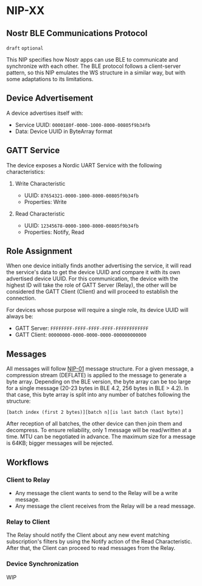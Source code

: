 NIP-XX
======

Nostr BLE Communications Protocol
---------------------------------

`draft` `optional`

This NIP specifies how Nostr apps can use BLE to communicate and synchronize with each other. The BLE protocol follows a client-server pattern, so this NIP emulates the WS structure in a similar way, but with some adaptations to its limitations.

## Device Advertisement
A device advertises itself with:
- Service UUID: `0000180f-0000-1000-8000-00805f9b34fb`
- Data: Device UUID in ByteArray format

## GATT Service
The device exposes a Nordic UART Service with the following characteristics:

1. Write Characteristic
   - UUID: `87654321-0000-1000-8000-00805f9b34fb`
   - Properties: Write

2. Read Characteristic
   - UUID: `12345678-0000-1000-8000-00805f9b34fb`
   - Properties: Notify, Read

## Role Assignment

When one device initially finds another advertising the service, it will read the service's data to get the device UUID and compare it with its own advertised device UUID. For this communication, the device with the highest ID will take the role of GATT Server (Relay), the other will be considered the GATT Client (Client) and will proceed to establish the connection.

For devices whose purpose will require a single role, its device UUID will always be:

- GATT Server: `FFFFFFFF-FFFF-FFFF-FFFF-FFFFFFFFFFFF`
- GATT Client: `00000000-0000-0000-0000-000000000000`

## Messages

All messages will follow [NIP-01](/01.md) message structure. For a given message, a compression stream (DEFLATE) is applied to the message to generate a byte array. Depending on the BLE version, the byte array can be too large for a single message (20-23 bytes in BLE 4.2, 256 bytes in BLE > 4.2). In that case, this byte array is split into any number of batches following the structure:

```
[batch index (first 2 bytes)][batch n][is last batch (last byte)]
```
After reception of all batches, the other device can then join them and decompress. To ensure reliability, only 1 message will be read/written at a time. MTU can be negotiated in advance. The maximum size for a message is 64KB; bigger messages will be rejected.

## Workflows

### Client to Relay

- Any message the client wants to send to the Relay will be a write message.
- Any message the client receives from the Relay will be a read message.

### Relay to Client

The Relay should notify the Client about any new event matching subscription's filters by using the Notify action of the Read Characteristic. After that, the Client can proceed to read messages from the Relay.

### Device Synchronization

WIP
